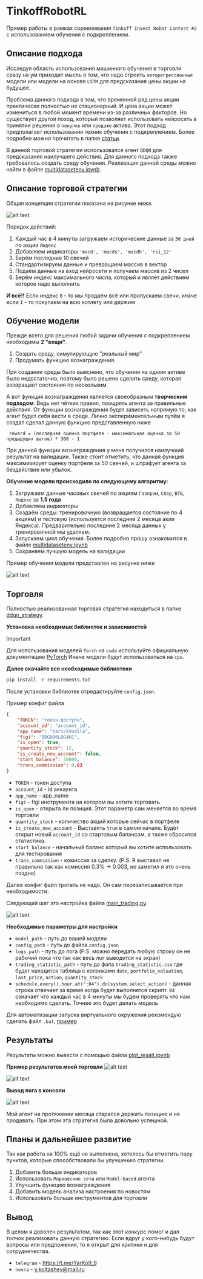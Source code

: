 # TinkoffRobotRL

Пример работы в рамках соревнования `Tinkoff Invest Robot Contest #2` с использованием обучения с подкреплением.

## Описание подхода

Исследуя область использования машинного обучения в торговли сразу на ум приходит мысль о том, что надо строить `авторегрессионные` модели или модели на основе `LSTM` для предсказания цены акции на будущее. 

Проблема данного подхода в том, что временной ряд цены акции практически полностью не стационарный. И цена акции может измениться в любой момент времени из-за различных факторов. Но существует другой поход, который позволяет использовать нейросеть в принятии решения о `покупке` или `продаже` актива. Этот подход предполагает использования техник обучения с подкреплением. Более подробно можно прочитать в папке [статьи](статьи). 

В данной торговой стратегии использовался агент `DDQN` для предсказания наилучшего действия. Для данного подхода также требовалось создать среду обучения. Реализация данной среды можно найти в файле [multidatasetenv.ipynb](training/multidatasetenv.ipynb).

## Описание торговой стратегии

Общая концепция стратегии показана на рисунке ниже.


![alt text](image/pipeline.png)

Порядок действий:
1. Каждый час в 4 минуты загружаем исторические данные за `30 дней` по акции `Яндекс`
2. Добавляем индикаторы `'macd', 'macds', 'macdh', 'rsi_12'`
3. Берём последние 10 свечей
4. Стандартизируем данные и превращаем массив в вектор
5. Подаём данные на вход нейросети и получаем массив из 2 чисел
6. Берём индекс максимального числа, который и являет действием которое надо выполнить

**И всё!!** Если индекс `0` - то мы продаём всё или пропускаем свечи, иначе если `1` - то покупаем на всю котлету или держим


## Обучение модели

Прежде всего для решения любой задачи обучения с подкреплением необходимы **2 "вещи"**.
1) Создать среду, симулирующую "реальный мир"
2) Продумать функцию вознаграждения.

При создании среды было выяснено, что обучения на одном активе было недостаточно, поэтому было решено сделать среду, которая возвращает состояния по нескольким.

А вот функция вознаграждения является своеобразным **творческим подходом**. Ведь нет чётких правил, поощрять агента за правильные действия. От функции вознаграждения будет зависеть напрямую то, как агент будет себя вести в среде. Лично экспериментальным путём я создал сделал данную функцию представленную ниже

` reward = (последняя оценка портфеля - максимальная оценка за 50 предыдущих шагов) * 300 - 1`

При данной функции вознаграждения у меня получился наилучший результат на валидации. Также стоит отметить, что данная функция максимизирует оценку портфеля за 50 свечей, и штрафует агента за бездействие или убыток.


**Обучение модели происходило по следующему алгоритму:**

1. Загружаем данные часовых свечей по акциям `Газпром`, `Сбер`, `ВТБ`, `Яндекс` за **1.5 года**
2. Добавляем индикаторы
3. Создаём среды: тренировочную (возвращается состояние по 4 акциям) и тестовую (используется последние 2 месяца акии Яндекса). Предварительно последние 2 месяца данных у тренировочной мы удаляем.
4. Запускаем цикл обучения. Более подробно прошу ознакомится в файле [multidatasetenv.ipynb](training/multidatasetenv.ipynb)
5. Сохраняем лучшую модель на валидации

Пример обучения модели представлен на рисунке ниже

![alt text](image/portf_eval_training.png)


## Торговля

Полностью реализованная торговая стратегия находиться в папке [ddqn_strategy](ddqn_strategy).

**Установка необходимых библиотек и зависимостей**

> [!IMPORTANT]
> Для использования моделей `Torch` на `cuda` используйте официальную документацию [PyTorch](https://pytorch.org/get-started/locally/)
Иначе модели будут использоваться на `cpu`.

**Далее скачайте все необходимые библиотеки**

```py
pip install -r requirements.txt
```

После установки библиотек отредактируйте `config.json`.

Пример конфиг файла
```json
{
    "TOKEN": "токен доступа",
    "account_id": "account_id",
    "app_name": "YarickVodila",
    "figi": "BBG006L8G4H1",
    "is_open": true, 
    "quantity_stock": 12,
    "is_create_new_account": false,
    "start_balance": 50000,
    "trans_commission": 0.03
}
```

- `TOKEN` - токен доступа
- `account_id` - id аккаунта
- `app_name` - app_name
- `figi` - figi инструмента на котором вы хотите торговать
- `is_open` - открыта ли позиция. Этот параметр сам меняется во время торговли
- `quantity_stock` - количество акций которые сейчас в портфеле
- `is_create_new_account` - Выставить `true` в самом начале. Будет открыт новый `account_id` со стартовым балансом, а также сбросится статистика.
- `start_balance` - начальный баланс который вы хотите использовать для тестирования
- `trans_commission` - комиссия за сделку. (P.S. Я выставил не правильно так как комиссия 0.3% -> 0.003, но заметил я это очень поздно)

Далее конфиг файл трогать не надо. Он сам перезаписывается при необходимости.

Следующий шаг это настройка файла [main_trading.py](ddqn_strategy/main_trading.py).

![alt text](image/image.png)

**Необходимые параметры для настройки**

- `model_path` - путь до вашей модели 
- `config_path` - путь до файла `config.json`
- `logs_path` - путь до лога (P.S. можно передать любую строку он не рабочий пока что так как весь лог выводится на экран)
- `trading_statistic_path` - путь до фала `trading_statistic.csv` где будет находится таблица с колонками `date`, `portfolio_valuation`, `last_price`, `action`, `quantity_stock` 
- `schedule.every().hour.at(":04").do(system.select_action)` - данная строка отвечает за время когда будет выполнятся скрипт. `04` означает что каждый час в 4 минуты мы будем проверять что нам необходимо сделать. Точнее это будет делать модель

Для автоматизации запуска виртуального окружения рекомендую сделать файл `.bat`, [пример](start_trading.bat)

## Результаты 

Результаты можно вывести с помощью файла [plot_resalt.ipynb](ddqn_strategy/plot_resalt.ipynb)

**Пример результатов моей торговли**
![alt text](image/resalt.png)

![alt text](image/resalt_small_size.png)

**Вывод лога в консоли**

![alt text](image/log_example.png)

Мой агент на протяжении месяца старался держать позицию и не продавать. При этом эта стратегия была довольно успешной.

## Планы и дальнейшее развитие

Так как работа на 100% ещё не выполнена, хотелось бы отметить пару пунктов, которые способствовали бы улучшению стратегии.
1. Добавить больше индикаторов
2. Использовать `Марковские сети` или `Model-based` агента
3. Улучшить функцию вознаграждения
4. Добавить модель анализа настроения по новостям
5. Использовать больше инструментов для торговли

## Вывод 

В целом я доволен результатом, так как этот конкурс помог и дал толчок реализовать данную стратегию. Если вдруг у кого-нибудь будут вопросы или предложения, то я открыт для критики и для сотрудничества.

- `telegram` -  https://t.me/YarKo9_9 
- `почта` - y.koltashev@mail.ru 

